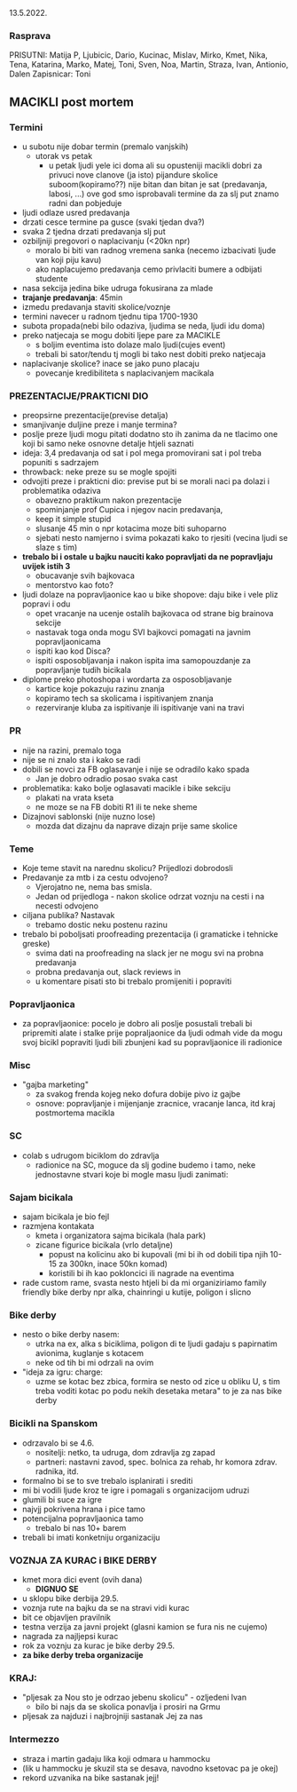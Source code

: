 13.5.2022.
### Rasprava
PRISUTNI: Matija P, Ljubicic, Dario, Kucinac, Mislav, Mirko, Kmet, Nika, Tena, Katarina, Marko, Matej, Toni, Sven, Noa, Martin, Straza, Ivan, Antionio, Dalen
Zapisnicar: Toni

## MACIKLI post mortem
### Termini
- u subotu nije dobar termin (premalo vanjskih)
	- utorak vs petak
		- u petak ljudi yele ici doma ali su opusteniji
		macikli dobri za privuci nove clanove (ja isto)
		pijandure skolice suboom(kopiramo??)
		nije bitan dan bitan je sat (predavanja, labosi, ...)
		ove god smo isprobavali termine da za slj put znamo
		radni dan pobjeduje
- ljudi odlaze usred predavanja
- drzati cesce termine pa gusce (svaki tjedan dva?)
- svaka 2 tjedna drzati predavanja slj put
- ozbiljniji pregovori o naplacivanju (<20kn npr)
	- moralo bi biti van radnog vremena sanka (necemo izbacivati ljude van koji piju kavu)
	- ako naplacujemo predavanja cemo privlaciti bumere a odbijati studente
- nasa sekcija jedina bike udruga fokusirana za mlade
- **trajanje predavanja**: 45min 
- izmedu predavanja staviti skolice/voznje	
- termini navecer u radnom tjednu tipa 1700-1930
- subota propada(nebi bilo odaziva, ljudima se neda, ljudi idu doma)
- preko natjecaja se mogu dobiti ljepe pare za MACIKLE
	- s boljim eventima isto dolaze malo ljudi(cujes event)
	- trebali bi sator/tendu tj mogli bi tako nest dobiti preko natjecaja
- naplacivanje skolice? inace se jako puno placaju 
	- povecanje kredibiliteta s naplacivanjem macikala

### PREZENTACIJE/PRAKTICNI DIO
- preopsirne prezentacije(previse detalja)
- smanjivanje duljine preze i manje termina?
- poslje preze ljudi mogu pitati dodatno sto ih zanima da ne tlacimo one koji bi samo neke osnovne detalje htjeli saznati
- ideja: 3,4 predavanja od sat i pol mega promovirani
	sat i pol treba popuniti s sadrzajem 
- throwback: neke preze su se mogle spojiti 
- odvojiti preze i prakticni dio: previse put bi se morali naci pa dolazi i problematika odaziva
	- obavezno praktikum nakon prezentacije
	- spominjanje prof Cupica i njegov nacin predavanja,
	- keep it simple stupid
	- slusanje 45 min o npr kotacima moze biti suhoparno
	- sjebati nesto namjerno i svima pokazati kako to rjesiti (vecina ljudi se slaze s tim)
- **trebalo bi i ostale u bajku nauciti kako popravljati da ne popravljaju uvijek istih 3**
	- obucavanje svih bajkovaca
	- mentorstvo kao foto?
- ljudi dolaze na popravljaonice kao u bike shopove: daju bike i vele pliz popravi i odu
	- opet vracanje na ucenje ostalih bajkovaca od strane big brainova sekcije
	- nastavak toga onda mogu SVI bajkovci pomagati na javnim popravljaonicama
	- ispiti kao kod Disca?
	- ispiti osposobljavanja i nakon ispita ima samopouzdanje za popravljanje tudih bicikala
- diplome preko photoshopa i wordarta za osposobljavanje
	- kartice koje pokazuju razinu znanja
	- kopiramo tech sa skolicama i ispitivanjem znanja
	- rezerviranje kluba za ispitivanje ili ispitivanje vani na travi

### PR
- nije na razini, premalo toga
- nije se ni znalo sta i kako se radi
- dobili se novci za FB oglasavanje i nije se odradilo kako spada
	- Jan je dobro odradio posao svaka cast
- problematika: kako bolje oglasavati macikle i bike sekciju
	- plakati na vrata kseta
	- ne moze se na FB dobiti R1 ili te neke sheme
- Dizajnovi sablonski (nije nuzno lose)
	 - mozda dat dizajnu da naprave dizajn prije same skolice

### Teme
- Koje teme stavit na narednu skolicu? Prijedlozi dobrodosli
- Predavanje za mtb i za cestu odvojeno? 
	- Vjerojatno ne, nema bas smisla. 
	- Jedan od prijedloga - nakon skolice odrzat voznju na cesti i na necesti odvojeno
- ciljana publika? Nastavak
	- trebamo dostic neku postenu razinu
- trebalo bi poboljsati proofreading prezentacija (i gramaticke i tehnicke greske)
	- svima dati na proofreading na slack jer ne mogu svi na probna predavanja
	- probna predavanja out, slack reviews in
	- u komentare pisati sto bi trebalo promijeniti i popraviti

### Popravljaonica
- za popravljaonice: pocelo je dobro ali poslje posustali
trebali bi pripremiti alate i stalke prije popraljaonice da ljudi odmah vide da mogu svoj bicikl popraviti
ljudi bili zbunjeni kad su popravljaonice ili radionice


### Misc
- "gajba marketing"
	- za svakog frenda kojeg neko dofura dobije pivo iz gajbe
	- osnove: popravljanje i mijenjanje zracnice, vracanje lanca, itd
kraj postmortema macikla

### SC
- colab s udrugom biciklom do zdravlja
	- radionice na SC, moguce da slj godine budemo i tamo, neke jednostavne stvari koje bi mogle masu ljudi zanimati:

### Sajam bicikala
- sajam bicikala je bio fejl
- razmjena kontakata 
	- kmeta i organizatora sajma bicikala (hala park)
	- zicane figurice bicikala (vrlo detaljne)
		- popust na kolicinu ako bi kupovali (mi bi ih od dobili tipa njih 10-15 za 300kn, inace 50kn komad)
		- koristili bi ih kao pokloncici ili nagrade na eventima
- rade custom rame, svasta nesto
	htjeli bi da mi organiziriamo family friendly bike derby
	npr alka, chainringi u kutije, poligon i slicno

### Bike derby
- nesto o bike derby nasem:
	- utrka na ex, alka s biciklima, poligon di te ljudi gadaju s papirnatim avionima, kuglanje s kotacem
	- neke od tih bi mi odrzali na ovim 
- "ideja za igru: charge:
	- uzme se kotac bez zbica, formira se nesto od zice u obliku U, s tim treba voditi kotac po podu nekih desetaka metara" to je za nas bike derby

### Bicikli na Spanskom
- odrzavalo bi se 4.6.
	- nositelji: netko, ta udruga, dom zdravlja zg zapad
	- partneri: nastavni zavod, spec. bolnica za rehab, hr komora zdrav. radnika, itd.
- formalno bi se to sve trebalo isplanirati i srediti
- mi bi vodili ljude kroz te igre i pomagali s organizacijom udruzi
- glumili bi suce za igre
- najvjj pokrivena hrana i pice tamo
- potencijalna popravljaonica tamo
	- trebalo bi nas 10+ barem
- trebali bi imati konketniju organizaciju

### VOZNJA ZA KURAC i BIKE DERBY
- kmet mora dici event (ovih dana)
	- **DIGNUO SE**
- u sklopu bike derbija 29.5.
- voznja rute na bajku da se na stravi vidi kurac
- bit ce objavljen pravilnik 
- testna verzija za javni projekt (glasni kamion se fura nis ne cujemo)
- nagrada za najljepsi kurac
- rok za voznju za kurac je bike derby 29.5.
- **za bike derby treba organizacije**

### KRAJ:
- "pljesak za Nou sto je odrzao jebenu skolicu" - ozljedeni Ivan
	- bilo bi najs da se skolica ponavlja i prosiri na Grmu
- pljesak za najduzi i najbrojniji sastanak Jej za nas

### Intermezzo
- straza i martin gadaju lika koji odmara u hammocku
- (lik u hammocku je skuzil sta se desava, navodno ksetovac pa je okej)
- rekord uzvanika na bike sastanak jejj!